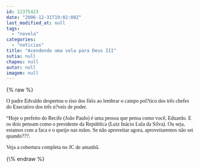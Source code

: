 ```yaml
---
id: 12375423
date: "2006-12-31T19:02:00Z"
last_modified_at: null
tags:
  - "novela"
categories:
  - "noticias"
title: "Acendendo uma vela para Deus III"
sutia: null
chapeu: null
autor: null
imagem: null
---
```

{\% raw %}
<p><P><FONT face=Verdana>O padre Edvaldo despertou o riso dos fiéis ao lembrar o campo pol?tico dos três chefes do Executivo dos três n?veis de poder.</FONT></P></p>
<p><P><FONT face=Verdana>“Hoje o prefeito do Recife (João Paulo) é uma pessoa que pensa como você, Eduardo. E os dois pensam como o presidente da República (Luiz Inácio Lula da Silva). Ou seja, estamos com a faca e o queijo nas mãos. Se não aproveitar agora, aproveitaremos não sei quando???.</FONT></P></p>
<p><P><FONT face=Verdana>Veja a cobertura completa no JC de amanhã.</FONT></P> </p>
{\% endraw %}